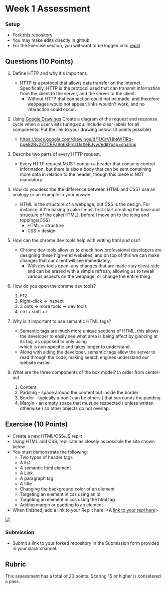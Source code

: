# Week 1 Assessment

### Setup
* Fork this repository
* You may make edits directly in github
* For the Exercise section, you will want to be logged in to [replit](https://replit.com)

## Questions (10 Points)

1. Define HTTP and why it's important.
   * HTTP is a protocol that allows data transfer on the internet. Specifically, HTTP is the protocol used that can transmit information from the client to the server, and the server to the client.
     * Without HTTP that connection could not be made, and therefore webpages would not appear, links wouldn't work, and no interaction could occur.

2. Using [Google Drawings](https://docs.google.com/drawings) Create a diagram of the request and response cycle when a user visits turing.edu. Include clear labels for all components. Put the link to your drawing below. (3 points possible)
   * https://docs.google.com/drawings/d/1UCrVHbaW7iRq-bpe92Bv2ZZCBFa8q6kFrszUsXeBJyw/edit?usp=sharing

3. Describe two parts of every HTTP request.
   * Every HTTP request MUST contain a header that contains control information, but there is also a body that can be sent containing more data in relation to the header, though this piece is NOT mandatory.

4. How do you describe the difference between HTML and CSS? use an analogy or an example in your answer.
   * HTML is the structure of a webpage, but CSS is the design. For instance, if I'm baking a cake I must first start creating the base and structure of the cake(HTML), before I move on to the icing and toppings(CSS)
     * HTML = structure
     * CSS = design

5. How can the chrome dev tools help with writing html and css?
   * Chrome dev tools allow us to check how professional developers are designing these high-end websites, and on top of this we can make changes that our client will see immediately.
     * With dev tools open, any changes that are made stay client-side and can be erased with a simple refresh, allowing us to tweak various aspects on the webpage, or change the entire thing.

6. How do you open the chrome dev tools?
    1. F12
    2. Right-click -> inspect
    3. 3 dots -> more tools -> dev tools
    4. ctrl + shift + i

7. Why is it important to use semantic HTML tags?
    * Semantic tags are much more unique sections of HTML, this allows the developer to easily see what area is being affect by glancing at its tag, as opposed to only using <div> which is non-specific and takes longer to understand.
    * Along with aiding the developer, semantic tags allow the server to read through the code, making search engines understand our website easier. 

8. What are the three components of the box model?
    In order from center-out
    1. Content
    2. Padding - space around the content but inside the border
    3. Border - typically a box ( can be others ) that surrounds the padding
    4. Margin - an empty space that must be respected ( unless written otherwise ) so other objects do not overlap.

## Exercise (10 Points)

* Create a new HTML/CSS/JS replit
* Using HTML and CSS, replicate as closely as possible the site shown below
* You must demonstrate the following:
  * Two types of header tags
  * A list
  * A semantic html element
  * A Link
  * A paragraph tag
  * A title
  * Changing the background color of an element
  * Targeting an element in css using an id
  * Targeting an element in css using the html tag
  * Adding margin or padding to an element
* When finished, add a link to your Replit here: <A [link to your repl here](https://replit.com/@bradenasmith/M3W1-Assesment#index.html)>

![](Marta-Aziz.png)

### Submission
* Submit a link to your forked repository in the Submission form provided in your slack channel.

## Rubric
This assessment has a total of 20 points.  Scoring 15 or higher is considered a pass.
